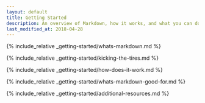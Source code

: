 ```yaml
---
layout: default
title: Getting Started
description: An overview of Markdown, how it works, and what you can do with it.
last_modified_at: 2018-04-28
---
```


{% include_relative _getting-started/whats-markdown.md %}

{% include_relative _getting-started/kicking-the-tires.md %}

{% include_relative _getting-started/how-does-it-work.md %}

{% include_relative _getting-started/whats-markdown-good-for.md %}

{% include_relative _getting-started/additional-resources.md %}

